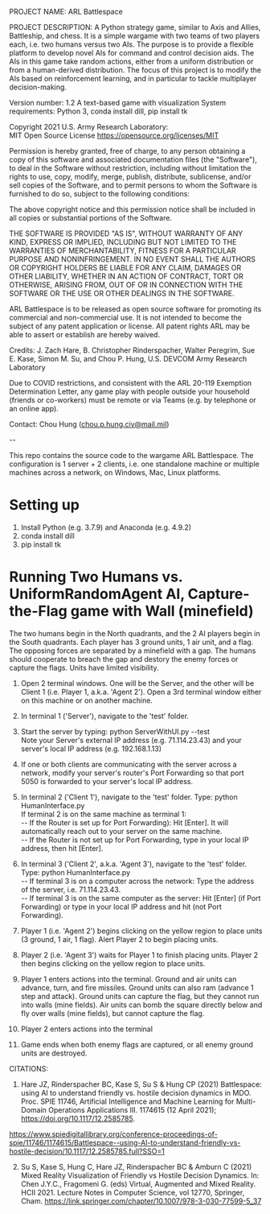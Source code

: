 PROJECT NAME: ARL Battlespace

PROJECT DESCRIPTION: A Python strategy game, similar to Axis and Allies, Battleship, and chess. It is a simple wargame with two teams of two players each, i.e. two humans versus two AIs. The purpose is to provide a flexible platform to develop novel AIs for command and control decision aids. The AIs in this game take random actions, either from a uniform distribution or from a human-derived distribution. The focus of this project is to modify the AIs based on reinforcement learning, and in particular to tackle multiplayer decision-making.


Version number:  1.2   A text-based game with visualization
System requirements: 	Python 3, conda install dill, pip install tk

Copyright 2021 U.S. Army Research Laboratory:  
	 	 MIT Open Source License 
            https://opensource.org/licenses/MIT

Permission is hereby granted, free of charge, to any person obtaining a copy of this software and associated documentation files (the "Software"), to deal in the Software without restriction, including without limitation the rights to use, copy, modify, merge, publish, distribute, sublicense, and/or sell copies of the Software, and to permit persons to whom the Software is furnished to do so, subject to the following conditions:

The above copyright notice and this permission notice shall be included in all copies or substantial portions of the Software.

THE SOFTWARE IS PROVIDED "AS IS", WITHOUT WARRANTY OF ANY KIND, EXPRESS OR IMPLIED, INCLUDING BUT NOT LIMITED TO THE WARRANTIES OF MERCHANTABILITY, FITNESS FOR A PARTICULAR PURPOSE AND NONINFRINGEMENT. IN NO EVENT SHALL THE AUTHORS OR COPYRIGHT HOLDERS BE LIABLE FOR ANY CLAIM, DAMAGES OR OTHER LIABILITY, WHETHER IN AN ACTION OF CONTRACT, TORT OR OTHERWISE, ARISING FROM, OUT OF OR IN CONNECTION WITH THE SOFTWARE OR THE USE OR OTHER DEALINGS IN THE SOFTWARE.

ARL Battlespace is to be released as open source software for promoting its commercial and non-commercial use. It is not intended to become the subject of any patent application or license. All patent rights ARL may be able to assert or establish are hereby waived.


Credits: J. Zach Hare, B. Christopher Rinderspacher, Walter Peregrim, Sue E. Kase, Simon M. Su, and Chou P. Hung, U.S. DEVCOM Army Research Laboratory


Due to COVID restrictions, and consistent with the ARL 20-119 Exemption Determination Letter, any game play with people outside your household (friends or co-workers) must be remote or via Teams (e.g. by telephone or an online app).

Contact: Chou Hung (chou.p.hung.civ@mail.mil)

--

This repo contains the source code to the wargame ARL Battlespace. The configuration is 1 server + 2 clients, i.e. one standalone machine or multiple machines across a network, on Windows, Mac, Linux platforms.

# Setting up
1) Install Python (e.g. 3.7.9) and Anaconda (e.g. 4.9.2)
2) conda install dill
3) pip install tk

# Running Two Humans vs. UniformRandomAgent AI, Capture-the-Flag game with Wall (minefield)
The two humans begin in the North quadrants, and the 2 AI players begin in the South quadrants. Each player has 3 ground units, 1 air unit, and a flag. The opposing forces are separated by a minefield with a gap. The humans should cooperate to breach the gap and destory the enemy forces or capture the flags. Units have limited visibility.


1) Open 2 terminal windows. One will be the Server, and the other will be Client 1 (i.e. Player 1, a.k.a. 'Agent 2'). Open a 3rd terminal window either on this machine or on another machine.

2) In terminal 1 ('Server'), navigate to the 'test' folder.

3) Start the server by typing: python ServerWithUI.py --test<BR>
	Note your Server's external IP address (e.g. 71.114.23.43) and your server's local IP address (e.g. 192.168.1.13)

4) If one or both clients are communicating with the server across a network, modify your server's router's Port Forwarding so that port 5050 is forwarded to your server's local IP address.

5) In terminal 2 ('Client 1'), navigate to the 'test' folder.  Type:  python HumanInterface.py<BR>
If terminal 2 is on the same machine as terminal 1:<BR>
--   If the Router is set up for Port Forwarding): Hit [Enter].  It will automatically reach out to your server on the same machine.<BR>
--   If the Router is not set up for Port Forwarding, type in your local IP address, then hit [Enter].

6) In terminal 3 ('Client 2', a.k.a. 'Agent 3'), navigate to the 'test' folder. Type:  python HumanInterface.py<BR>
-- If terminal 3 is on a computer across the network: Type the address of the server, i.e. 71.114.23.43.<BR>
-- If terminal 3 is on the same computer as the server: Hit [Enter] (if Port Forwarding) or type in your local IP address and hit <enter> (not Port Forwarding).

7) Player 1 (i.e. 'Agent 2') begins clicking on the yellow region to place units (3 ground, 1 air, 1 flag). Alert Player 2 to begin placing units.

8) Player 2 (i.e. 'Agent 3') waits for Player 1 to finish placing units. Player 2 then begins clicking on the yellow region to place units.

9) Player 1 enters actions into the terminal.  Ground and air units can advance, turn, and fire missiles. Ground units can also ram (advance 1 step and attack). Ground units can capture the flag, but they cannot run into walls (mine fields). Air units can bomb the square directly below and fly over walls (mine fields), but cannot capture the flag.

10) Player 2 enters actions into the terminal

11) Game ends when both enemy flags are captured, or all enemy ground units are destroyed.


CITATIONS:  

1.    Hare JZ, Rinderspacher BC, Kase S, Su S & Hung CP (2021) Battlespace: using AI to understand friendly vs. hostile decision dynamics in MDO. Proc. SPIE 11746, Artificial Intelligence and Machine Learning for Multi-Domain Operations Applications III. 1174615 (12 April 2021); https://doi.org/10.1117/12.2585785.

https://www.spiedigitallibrary.org/conference-proceedings-of-spie/11746/1174615/Battlespace--using-AI-to-understand-friendly-vs-hostile-decision/10.1117/12.2585785.full?SSO=1


2.    Su S, Kase S, Hung C, Hare JZ, Rinderspacher BC & Amburn C (2021) Mixed Reality Visualization of Friendly vs Hostile Decision Dynamics. In: Chen J.Y.C., Fragomeni G. (eds) Virtual, Augmented and Mixed Reality. HCII 2021. Lecture Notes in Computer Science, vol 12770, Springer, Cham.  https://link.springer.com/chapter/10.1007/978-3-030-77599-5_37 
